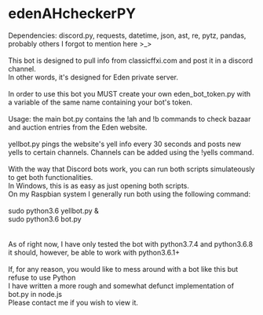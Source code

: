 # edenAHcheckerPY
Dependencies:
discord.py,
requests,
datetime,
json,
ast,
re,
pytz,
pandas, probably others I forgot to mention here >_><br><br>
This bot is designed to pull info from classicffxi.com and post it in a discord channel.<br>
In other words, it's designed for Eden private server.<br><br>
In order to use this bot you MUST create your own eden_bot_token.py with a variable of the same name containing your bot's token.
<br><br>
Usage: the main bot.py contains the !ah and !b commands to check bazaar and auction entries from the Eden website.<br><br>
yellbot.py pings the website's yell info every 30 seconds and posts new yells to certain channels. Channels can be added using the !yells command.
<br><br>
With the way that Discord bots work, you can run both scripts simulateously to get both functionalities.
<br>In Windows, this is as easy as just opening both scripts.<br>
On my Raspbian system I generally run both using the following command:<br><br>
sudo python3.6 yellbot.py &<br>
sudo python3.6 bot.py<br><br><br>
As of right now, I have only tested the bot with python3.7.4 and python3.6.8<br>
it should, however, be able to work with python3.6.1+<br><br>
If, for any reason, you would like to mess around with a bot like this but refuse to use Python<br>
I have written a more rough and somewhat defunct implementation of bot.py in node.js
<br>Please contact me if you wish to view it.
